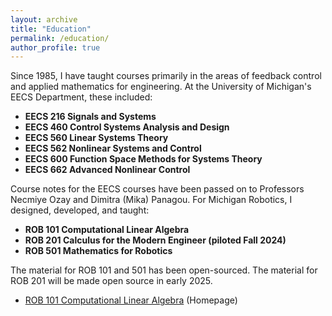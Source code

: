 ```yaml
---
layout: archive
title: "Education"
permalink: /education/
author_profile: true
---
```


Since 1985, I have taught courses primarily in the areas of feedback control and applied mathematics for engineering. At the University of Michigan's EECS Department, these included:

- **EECS 216 Signals and Systems**
- **EECS 460 Control Systems Analysis and Design**
- **EECS 560 Linear Systems Theory**
- **EECS 562 Nonlinear Systems and Control**
- **EECS 600 Function Space Methods for Systems Theory**
- **EECS 662 Advanced Nonlinear Control**

Course notes for the EECS courses have been passed on to Professors Necmiye Ozay and Dimitra (Mika) Panagou. For Michigan Robotics, I designed, developed, and taught:

- **ROB 101 Computational Linear Algebra**
- **ROB 201 Calculus for the Modern Engineer (piloted Fall 2024)**
- **ROB 501 Mathematics for Robotics**

 The material for ROB 101 and 501 has been open-sourced. The material for ROB 201 will be made open source in early 2025.


* [ROB 101 Computational Linear Algebra](https://robotics.umich.edu/academic-program/course-offerings/rob101/) (Homepage)